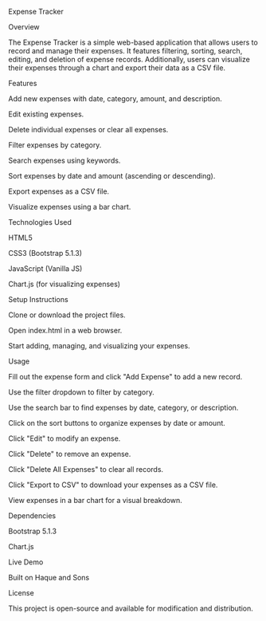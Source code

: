 Expense Tracker

Overview

The Expense Tracker is a simple web-based application that allows users to record and manage their expenses. It features filtering, sorting, search, editing, and deletion of expense records. Additionally, users can visualize their expenses through a chart and export their data as a CSV file.

Features

Add new expenses with date, category, amount, and description.

Edit existing expenses.

Delete individual expenses or clear all expenses.

Filter expenses by category.

Search expenses using keywords.

Sort expenses by date and amount (ascending or descending).

Export expenses as a CSV file.

Visualize expenses using a bar chart.

Technologies Used

HTML5

CSS3 (Bootstrap 5.1.3)

JavaScript (Vanilla JS)

Chart.js (for visualizing expenses)

Setup Instructions

Clone or download the project files.

Open index.html in a web browser.

Start adding, managing, and visualizing your expenses.

Usage

Fill out the expense form and click "Add Expense" to add a new record.

Use the filter dropdown to filter by category.

Use the search bar to find expenses by date, category, or description.

Click on the sort buttons to organize expenses by date or amount.

Click "Edit" to modify an expense.

Click "Delete" to remove an expense.

Click "Delete All Expenses" to clear all records.

Click "Export to CSV" to download your expenses as a CSV file.

View expenses in a bar chart for a visual breakdown.

Dependencies

Bootstrap 5.1.3

Chart.js

Live Demo

Built on Haque and Sons

License

This project is open-source and available for modification and distribution.
